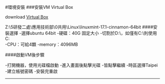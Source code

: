 #環境安裝
###安裝VM Virtual Box

download [Virtual Box](http://www.virtualbox.org/)

Z:\5研發二處\應用技術部\0共用\Linux\linuxmint-17.1-cinnamon-64bit
####安裝選擇
  -選擇ubuntu 64bit
  -硬碟：40G 固定大小
  -切割於D:\，如僅有C:\則使用C:\
  -CPU：可給4顆 
  -memory：4096MB

####啟動VM後步驟

  -打開機器，使用光碟檔啟動
  -進入畫面後點擊光碟
  -皆點擊繼續
  -時區選擇Taipei
  -建立帳號密碼
  -安裝完重啟
___

